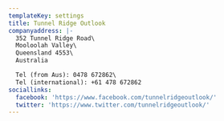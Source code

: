 ```yaml
---
templateKey: settings
title: Tunnel Ridge Outlook
companyaddress: |-
  ​352 Tunnel Ridge Road\
  Mooloolah Valley\
  Queensland 4553\
  Australia

  Tel (from Aus): 0478 672862\
  Tel (international): +61 478 672862
sociallinks:
  facebook: 'https://www.facebook.com/tunnelridgeoutlook/'
  twitter: 'https://www.twitter.com/tunnelridgeoutlook/'
---
```


